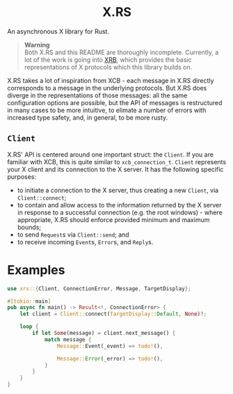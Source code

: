 <h1 align="center">X.RS</h1>

An asynchronous X library for Rust.

> **Warning** \
> Both X.RS and this README are thoroughly incomplete.
> Currently, a lot of the work is going into [XRB], which
> provides the basic representations of X protocols which
> this library builds on.

[XRB]: https://github.com/XdotRS/xrb/

X.RS takes a lot of inspiration from XCB - each message
in X.RS directly corresponds to a message in the underlying
protocols. But X.RS does diverge in the representations of
those messages: all the same configuration options are
possible, but the API of messages is restructured in many
cases to be more intuitive, to elimate a number of errors
with increased type safety, and, in general, to be more rusty.

## `Client`
X.RS' API is centered around one important struct: the
`Client`. If you are familiar with XCB, this is quite similar
to `xcb_connection_t`. `Client` represents your X client and its
connection to the X server. It has the following specific
purposes:
- to initiate a connection to the X server, thus creating a new
  `Client`, via `Client::connect`;
- to contain and allow access to the information returned by the
  X server in response to a successful connection (e.g. the root
  windows) - where appropriate, X.RS should enforce provided minimum
  and maximum bounds;
- to send `Request`s via `Client::send`; and
- to receive incoming `Event`s, `Error`s, and `Reply`s.

# Examples
```rust
use xrs::{Client, ConnectionError, Message, TargetDisplay};

#[tokio::main]
pub async fn main() -> Result<!, ConnectionError> {
    let client = Client::connect(TargetDisplay::Default, None)?;

    loop {
        if let Some(message) = client.next_message() {
            match message {
                Message::Event(_event) => todo!(),

                Message::Error(_error) => todo!(),
            }
        }
    }
}
```
